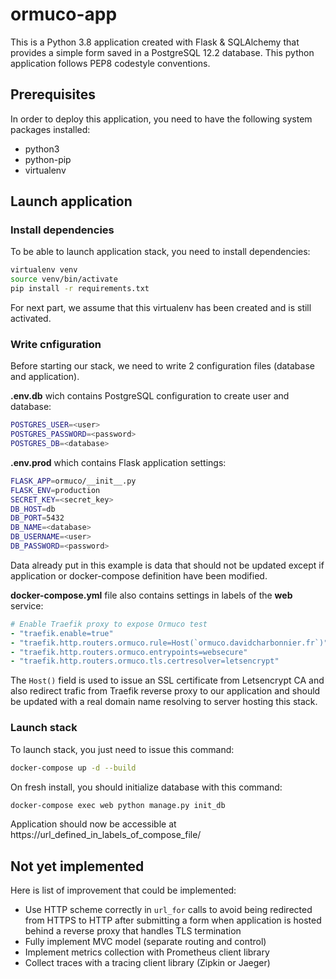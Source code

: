 # ormuco-app

This is a Python 3.8 application created with Flask & SQLAlchemy that provides a simple form saved in a PostgreSQL 12.2 database.
This python application follows PEP8 codestyle conventions.

## Prerequisites

In order to deploy this application, you need to have the following system packages installed:

- python3
- python-pip
- virtualenv

## Launch application

### Install dependencies

To be able to launch application stack, you need to install dependencies:

```bash
virtualenv venv
source venv/bin/activate
pip install -r requirements.txt
```

For next part, we assume that this virtualenv has been created and is still activated.

### Write cnfiguration

Before starting our stack, we need to write 2 configuration files (database and application).

**.env.db** wich contains PostgreSQL configuration to create user and database:

```bash
POSTGRES_USER=<user>
POSTGRES_PASSWORD=<password>
POSTGRES_DB=<database>
```

**.env.prod** which contains Flask application settings:

```bash
FLASK_APP=ormuco/__init__.py
FLASK_ENV=production
SECRET_KEY=<secret_key>
DB_HOST=db
DB_PORT=5432
DB_NAME=<database>
DB_USERNAME=<user>
DB_PASSWORD=<password>
```

Data already put in this example is data that should not be updated except if application or docker-compose definition have been modified.

**docker-compose.yml** file also contains settings in labels of the **web** service:

```yaml
# Enable Traefik proxy to expose Ormuco test
- "traefik.enable=true"
- "traefik.http.routers.ormuco.rule=Host(`ormuco.davidcharbonnier.fr`)"
- "traefik.http.routers.ormuco.entrypoints=websecure"
- "traefik.http.routers.ormuco.tls.certresolver=letsencrypt"
```

The `Host()` field is used to issue an SSL certificate from Letsencrypt CA and also redirect trafic from Traefik reverse proxy to our application and should be updated with a real domain name resolving to server hosting this stack.

### Launch stack

To launch stack, you just need to issue this command:

```bash
docker-compose up -d --build
```

On fresh install, you should initialize database with this command:

```bash
docker-compose exec web python manage.py init_db
```

Application should now be accessible at https://url_defined_in_labels_of_compose_file/

## Not yet implemented

Here is list of improvement that could be implemented:

- Use HTTP scheme correctly in `url_for` calls to avoid being redirected from HTTPS to HTTP after submitting a form when application is hosted behind a reverse proxy that handles TLS termination
- Fully implement MVC model (separate routing and control)
- Implement metrics collection with Prometheus client library
- Collect traces with a tracing client library (Zipkin or Jaeger)
